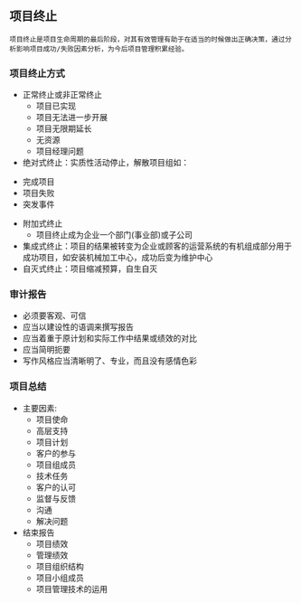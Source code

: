 ## 项目终止

`项目终止是项目生命周期的最后阶段，对其有效管理有助于在适当的时候做出正确决策，通过分析影响项目成功/失败因素分析，为今后项目管理积累经验。`

### 项目终止方式

+ 正常终止或非正常终止
  - 项目已实现
  - 项目无法进一步开展
  - 项目无限期延长
  - 无资源 
  - 项目经理问题
+  绝对式终止：实质性活动停止，解散项目组如：
  - 完成项目
  - 项目失败
  - 突发事件
+ 附加式终止
  - 项目终止成为企业一个部门(事业部)或子公司
+ 集成式终止：项目的结果被转变为企业或顾客的运营系统的有机组成部分用于成功项目，如安装机械加工中心，成功后变为维护中心
+ 自灭式终止：项目缩减预算，自生自灭

### 审计报告

+ 必须要客观、可信
+ 应当以建设性的语调来撰写报告
+ 应当着重于原计划和实际工作中结果或绩效的对比
+ 应当简明扼要
+ 写作风格应当清晰明了、专业，而且没有感情色彩

### 项目总结

+ 主要因素:
  - 项目使命
  - 高层支持
  - 项目计划 
  - 客户的参与
  - 项目组成员
  - 技术任务
  - 客户的认可
  - 监督与反馈
  - 沟通 
  - 解决问题
+ 结束报告
  - 项目绩效
  - 管理绩效
  - 项目组织结构
  - 项目小组成员
  - 项目管理技术的运用
